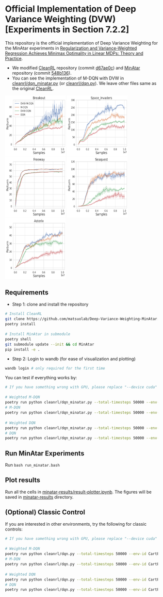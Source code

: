 # Official Implementation of Deep Variance Weighting (DVW) [Experiments in Section 7.2.2]

This repository is the official implementation of Deep Variance Weighting for the MinAtar experiments in [Regularization and Variance-Weighted Regression Achieves Minimax Optimality in Linear MDPs: Theory and Practice](TODO).

* We modified [CleanRL](https://github.com/vwxyzjn/cleanrl) repository (commit [d67ae0c](https://github.com/vwxyzjn/cleanrl/commit/d67ae0cd67f786864372181629d5e438699c9856)) and [MinAtar](https://github.com/kenjyoung/MinAtar) repository (commit [548b136](https://github.com/kenjyoung/MinAtar/commit/548b136885d1c387ddfe15e45ec774b7254e2ee5)).
* You can see the implementation of M-DQN with DVW in [cleanrl/dqn_minatar.py](cleanrl/dqn_minatar.py) (or [cleanrl/dqn.py](cleanrl/dqn.py)).
We leave other files same as the original [CleanRL](https://github.com/vwxyzjn/cleanrl).



<img src="minatar-results/breakout-Both.png" alt= “” width="200" height="200">
<img src="minatar-results/space_invaders-Both.png" alt= “” width="200" height="200">
<img src="minatar-results/freeway-Both.png" alt= “” width="200" height="200">
<img src="minatar-results/seaquest-Both.png" alt= “” width="200" height="200">
<img src="minatar-results/asterix-Both.png" alt= “” width="200" height="200">


## Requirements

* Step 1: clone and install the repository
```bash
# Install CleanRL
git clone https://github.com/matsuolab/Deep-Variance-Weighting-MinAtar.git && cd Deep-Variance-Weighting-MinAtar
poetry install

# Install MinAtar in submodule
poetry shell
git submodule update --init && cd MinAtar
pip install -e .
```

* Step 2: Login to wandb (for ease of visualization and plotting)

```bash
wandb login # only required for the first time
```

You can test if everything works by:

```bash
# If you have something wrong with GPU, please replace "--device cuda" with "--device cpu"

# Weighted M-DQN
poetry run python cleanrl/dqn_minatar.py --total-timesteps 50000 --env-id breakout --track --wandb-project-name minatar-test --exp-name Weight-Net-M-DQN --weight-type variance-net --device cuda
# M-DQN
poetry run python cleanrl/dqn_minatar.py --total-timesteps 50000 --env-id breakout --track --wandb-project-name minatar-test --exp-name M-DQN --weight-type none --device cuda

# Weighted DQN
poetry run python cleanrl/dqn_minatar.py --total-timesteps 50000 --env-id breakout --track --wandb-project-name minatar-test --exp-name Weight-Net-M-DQN --weight-type variance-net --kl-coef 0.0 --ent-coef 0.0 --device cuda
# DQN
poetry run python cleanrl/dqn_minatar.py --total-timesteps 50000 --env-id breakout --track --wandb-project-name minatar-test --exp-name DQN --weight-type none --kl-coef 0.0 --ent-coef 0.0 --device cuda
```

## Run MinAtar Experiments

Run ```bash run_minatar.bash```


## Plot results

Run all the cells in [minatar-results/result-plotter.ipynb](minatar-results/result-plotter.ipynb).
The figures will be saved in [minatar-results](/minatar-results/) directory.


## (Optional) Classic Control

If you are interested in other environments, try the following for classic controls:

```bash
# If you have something wrong with GPU, please replace "--device cuda" with "--device cpu"

# Weighted M-DQN
poetry run python cleanrl/dqn.py --total-timesteps 50000 --env-id CartPole-v1 --track --wandb-project-name classic-control-test --exp-name Weight-Net-M-DQN --weight-type variance-net  --device cuda
# M-DQN
poetry run python cleanrl/dqn.py --total-timesteps 50000 --env-id CartPole-v1 --track --wandb-project-name classic-control-test --exp-name M-DQN --weight-type none --device cuda 

# Weighted DQN
poetry run python cleanrl/dqn.py --total-timesteps 50000 --env-id CartPole-v1 --track --wandb-project-name classic-control-test --exp-name Weight-Net-M-DQN --weight-type variance-net --kl-coef 0.0 --ent-coef 0.0 --device cuda
# DQN
poetry run python cleanrl/dqn.py --total-timesteps 50000 --env-id CartPole-v1 --track --wandb-project-name classic-control-test --exp-name DQN --weight-type none --kl-coef 0.0 --ent-coef 0.0 --device cuda 
```

